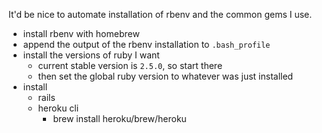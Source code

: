 It'd be nice to automate installation of rbenv and the common gems I use.

- install rbenv with homebrew
- append the output of the rbenv installation to `.bash_profile`
- install the versions of ruby I want
  - current stable version is `2.5.0`, so start there
  - then set the global ruby version to whatever was just installed
- install
  - rails
  - heroku cli
    - brew install heroku/brew/heroku

